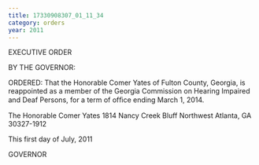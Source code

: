 ```yaml
---
title: 17330908307_01_11_34
category: orders
year: 2011
---
```

 

EXECUTIVE ORDER

BY THE GOVERNOR:

ORDERED: That the Honorable Comer Yates of Fulton County, Georgia, is
reappointed as a member of the Georgia Commission on Hearing
Impaired and Deaf Persons, for a term of ofﬁce ending March 1,
2014.

The Honorable Comer Yates
1814 Nancy Creek Bluff Northwest
Atlanta, GA 30327-1912

This first day of July, 2011

GOVERNOR

